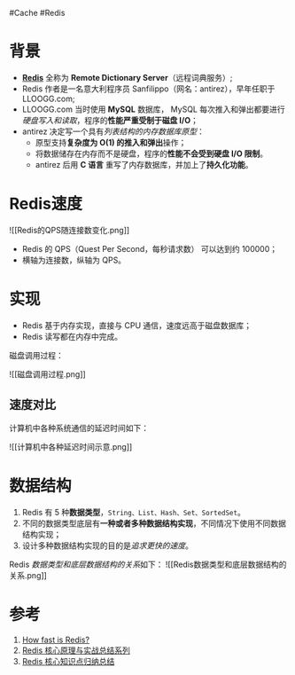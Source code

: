 #Cache #Redis

# 背景
- **[Redis](https://redis.io/)** 全称为 **Remote Dictionary Server**（远程词典服务）;
- Redis 作者是一名意大利程序员 Sanfilippo（网名：antirez），早年任职于 LLOOGG.com;
- LLOOGG.com 当时使用 **MySQL** 数据库， MySQL 每次推入和弹出都要进行*硬盘写入和读取*，程序的**性能严重受制于磁盘 I/O**；
- antirez 决定写一个具有*列表结构的内存数据库原型*：
	- 原型支持**复杂度为 O(1) 的推入和弹出**操作；
	- 将数据储存在内存而不是硬盘，程序的**性能不会受到硬盘 I/O 限制**。
	- antirez 后用 **C 语言** 重写了内存数据库，并加上了**持久化功能**。

# Redis速度
![[Redis的QPS随连接数变化.png]]

- Redis 的 QPS（Quest Per Second，每秒请求数） 可以达到约 100000；
- 横轴为连接数，纵轴为 QPS。

# 实现
- Redis 基于内存实现，直接与 CPU 通信，速度远高于磁盘数据库；
- Redis 读写都在内存中完成。

磁盘调用过程：

![[磁盘调用过程.png]]

## 速度对比
计算机中各种系统通信的延迟时间如下：

![[计算机中各种延迟时间示意.png]]

# 数据结构
1. Redis 有 5 种**数据类型**，`String、List、Hash、Set、SortedSet`。
2. 不同的数据类型底层有**一种或者多种数据结构实现**，不同情况下使用不同数据结构实现；
3. 设计多种数据结构实现的目的是*追求更快的速度*。

Redis *数据类型和底层数据结构的关系*如下：
![[Redis数据类型和底层数据结构的关系.png]]



# 参考
1. [How fast is Redis? ](https://redis.io/topics/benchmarks)
2. [Redis 核心原理与实战总结系列](https://xie.infoq.cn/article/d8b459da4820c5862b626388e)
3. [Redis 核心知识点归纳总结](https://xie.infoq.cn/article/4f528d0db782b01e663cf6d56)